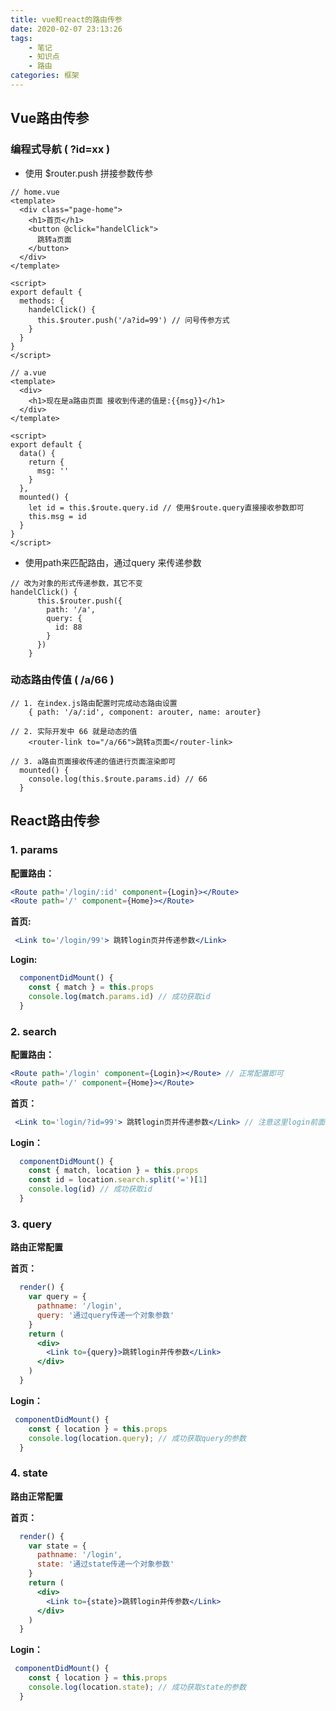 ```yaml
---
title: vue和react的路由传参
date: 2020-02-07 23:13:26
tags:
	- 笔记
	- 知识点
	- 路由
categories: 框架
---
```

## Vue路由传参

### 编程式导航 ( ?id=xx )

- 使用 $router.push 拼接参数传参

```vue
// home.vue
<template>
  <div class="page-home">
    <h1>首页</h1>
    <button @click="handelClick">
      跳转a页面
    </button>
  </div>
</template>

<script>
export default {
  methods: {
    handelClick() {
      this.$router.push('/a?id=99') // 问号传参方式
    }
  }
}
</script>
```

```vue
// a.vue
<template>
  <div>
    <h1>现在是a路由页面 接收到传递的值是:{{msg}}</h1>
  </div>
</template>

<script>
export default {
  data() {
    return {
      msg: ''
    }
  },
  mounted() {
    let id = this.$route.query.id // 使用$route.query直接接收参数即可
    this.msg = id
  }
}
</script>
```

- 使用path来匹配路由，通过query 来传递参数

```vue
// 改为对象的形式传递参数，其它不变   
handelClick() {
      this.$router.push({
        path: '/a',
        query: {
          id: 88
        }
      })
    }
```

### 动态路由传值 ( /a/66 )

```vue
// 1. 在index.js路由配置时完成动态路由设置
    { path: '/a/:id', component: arouter, name: arouter}

// 2. 实际开发中 66 就是动态的值
	<router-link to="/a/66">跳转a页面</router-link>

// 3. a路由页面接收传递的值进行页面渲染即可
  mounted() {
    console.log(this.$route.params.id) // 66
  }
```






## React路由传参

### 1. params

**配置路由：**

```jsx
<Route path='/login/:id' component={Login}></Route>
<Route path='/' component={Home}></Route>
```

**首页:**

```jsx
 <Link to='/login/99'> 跳转login页并传递参数</Link>
```

**Login:**

```jsx
  componentDidMount() {
    const { match } = this.props
    console.log(match.params.id) // 成功获取id
  }
```

### 2. search

**配置路由：**

```jsx
<Route path='/login' component={Login}></Route> // 正常配置即可
<Route path='/' component={Home}></Route>
```

**首页：**

```jsx
 <Link to='login/?id=99'> 跳转login页并传递参数</Link> // 注意这里login前面不需要加斜杠
```

**Login：**

```jsx
  componentDidMount() {
    const { match, location } = this.props
    const id = location.search.split('=')[1]
    console.log(id) // 成功获取id
  }
```

### 3. query

**路由正常配置**

**首页：**

```jsx
  render() {
    var query = {
      pathname: '/login',
      query: '通过query传递一个对象参数'
    }
    return (
      <div>
        <Link to={query}>跳转login并传参数</Link>
      </div>
    )
  }
```

**Login：**

```jsx
 componentDidMount() {
    const { location } = this.props
    console.log(location.query); // 成功获取query的参数
  }
```

### 4. state
**路由正常配置**

**首页：**

```jsx
  render() {
    var state = {
      pathname: '/login',
      state: '通过state传递一个对象参数'
    }
    return (
      <div>
        <Link to={state}>跳转login并传参数</Link>
      </div>
    )
  }
```

**Login：**

```jsx
 componentDidMount() {
    const { location } = this.props
    console.log(location.state); // 成功获取state的参数
  }
```
